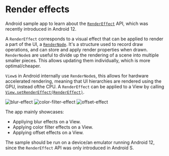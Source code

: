 # Render effects

Android sample app to learn about the [`RenderEffect`](https://developer.android.com/reference/android/graphics/RenderEffect) API, which was recently introduced in Android 12.

A `RenderEffect` corresponds to a visual effect that can be applied to render a part of the UI, a [`RenderNode`](https://developer.android.com/reference/android/graphics/RenderNode). It's a structure used to record draw operations, and can store and apply render properties when drawn. `RenderNode`s are useful to divide up the rendering of a scene into multiple smaller pieces. This allows updating them individually, which is more optimal/cheaper.

`View`s in Android internally use `RenderNode`s, this allows for hardware accelerated rendering, meaning that UI hierarchies are rendered using the GPU, instead ofthe CPU. A `RenderEffect` can be applied to a View by calling [`View.setRenderEffect(RenderEffect)`](https://developer.android.com/reference/android/view/View#setRenderEffect(android.graphics.RenderEffect)).

![blur-effect](https://github.com/husaynhakeem/android-playground/blob/master/RenderEffectSample/art/blur-effect.gif)
![color-filter-effect](https://github.com/husaynhakeem/android-playground/blob/master/RenderEffectSample/art/color-filter-effect.gif)
![offset-effect](https://github.com/husaynhakeem/android-playground/blob/master/RenderEffectSample/art/offset-effect.gif)

The app mainly showcases:
- Appliying blur effects on a View.
- Applying color filter effects on a View.
- Applying offset effects on a View.

The sample should be run on a device/an emulator running Android 12, since the `RenderEffect` API was only introduced in Android S.
